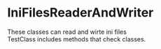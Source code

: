 # IniFilesReaderAndWriter
These classes can read and wirte ini files  
TestClass includes methods that check classes.
